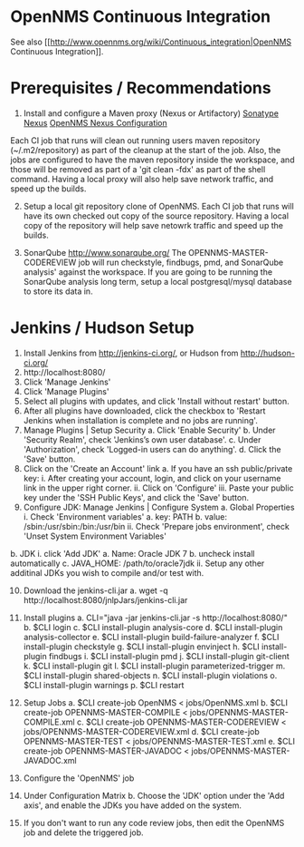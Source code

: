 OpenNMS Continuous Integration
==============================

See also [[http://www.opennms.org/wiki/Continuous_integration|OpenNMS Continuous Integration]].

Prerequisites / Recommendations
===============================
1. Install and configure a Maven proxy (Nexus or Artifactory)
[Sonatype Nexus](http://www.sonatype.org/nexus/go)
[OpenNMS Nexus Configuration](https://github.com/OpenNMS/opennms-nexus)

Each CI job that runs will clean out running users maven repository
(~/.m2/repository) as part of the cleanup at the start of the job. Also,
the jobs are configured to have the maven repository inside the workspace,
and those will be removed as part of a 'git clean -fdx' as part of the
shell command. Having a local proxy will also help save network traffic,
and speed up the builds.

2. Setup a local git repository clone of OpenNMS.
Each CI job that runs will have its own checked out copy of the source repository. Having a local copy
of the repository will help save netowrk traffic and speed up the builds.

3. SonarQube 
http://www.sonarqube.org/
The OPENNMS-MASTER-CODEREVIEW job will run checkstyle, findbugs, pmd, and
SonarQube analysis' against the workspace. If you are going to be running
the SonarQube analysis long term, setup a local postgresql/mysql database
to store its data in.

Jenkins / Hudson Setup
======================
1. Install Jenkins from http://jenkins-ci.org/, or Hudson from http://hudson-ci.org/
2. http://localhost:8080/
3. Click 'Manage Jenkins'
4. Click 'Manage Plugins'
5. Select all plugins with updates, and click 'Install without restart' button.
6. After all plugins have downloaded, click the checkbox to 'Restart Jenkins when installation is complete and no jobs are running'.
7. Manage Plugins | Setup Security
  a. Click 'Enable Security'
  b. Under 'Security Realm', check 'Jenkins’s own user database'.
  c. Under 'Authorization', check 'Logged-in users can do anything'.
  d. Click the 'Save' button.
8. Click on the 'Create an Account' link
  a. If you have an ssh public/private key:
    i. After creating your account, login, and click on your username link in the upper right corner.
    ii. Click on 'Configure'
    iii. Paste your public key under the 'SSH Public Keys', and click the 'Save' button.
9. Configure JDK:
  Manage Jenkins | Configure System
  a. Global Properties
    i. Check 'Environment variables'
      a. key: PATH
      b. value: /sbin:/usr/sbin:/bin:/usr/bin
    ii. Check 'Prepare jobs environment', check 'Unset System Environment Variables'

  b. JDK
     i. click 'Add JDK'
        a. Name: Oracle JDK 7
        b. uncheck install automatically
        c. JAVA_HOME: /path/to/oracle7jdk
     ii. Setup any other additinal JDKs you wish to compile and/or test with.

10. Download the jenkins-cli.jar
  a. wget -q http://localhost:8080/jnlpJars/jenkins-cli.jar

11. Install plugins
  a. CLI="java -jar jenkins-cli.jar -s http://localhost:8080/"
  b. $CLI login
  c. $CLI install-plugin analysis-core
  d. $CLI install-plugin analysis-collector
  e. $CLI install-plugin build-failure-analyzer
  f. $CLI install-plugin checkstyle
  g. $CLI install-plugin envinject
  h. $CLI install-plugin findbugs
  i. $CLI install-plugin pmd
  j. $CLI install-plugin git-client
  k. $CLI install-plugin git
  l. $CLI install-plugin parameterized-trigger
  m. $CLI install-plugin shared-objects
  n. $CLI install-plugin violations
  o. $CLI install-plugin warnings
  p. $CLI restart

11. Setup Jobs
  a. $CLI create-job OpenNMS < jobs/OpenNMS.xml
  b. $CLI create-job OPENNMS-MASTER-COMPILE < jobs/OPENNMS-MASTER-COMPILE.xml
  c. $CLI create-job OPENNMS-MASTER-CODEREVIEW < jobs/OPENNMS-MASTER-CODEREVIEW.xml
  d. $CLI create-job OPENNMS-MASTER-TEST < jobs/OPENNMS-MASTER-TEST.xml
  e. $CLI create-job OPENNMS-MASTER-JAVADOC < jobs/OPENNMS-MASTER-JAVADOC.xml

12. Configure the 'OpenNMS' job
  1. Under Configuration Matrix
     b. Choose the 'JDK' option under the 'Add axis', and enable the JDKs you have added on the system.

13. If you don't want to run any code review jobs, then edit the OpenNMS job
    and delete the triggered job.
